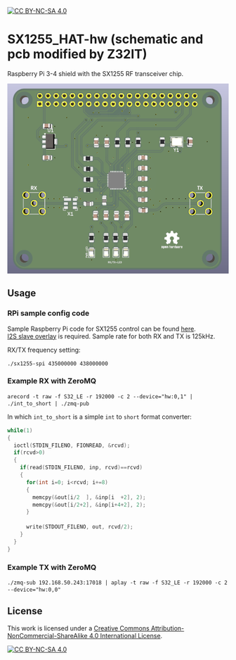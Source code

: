 [![CC BY-NC-SA 4.0][cc-by-nc-sa-shield]][cc-by-nc-sa]

# SX1255_HAT-hw (schematic and pcb modified by Z32IT)
Raspberry Pi 3-4 shield with the SX1255 RF transceiver chip.

![Board preview](./SX1255_HAT-hw.png)

## Usage
### RPi sample config code
Sample Raspberry Pi code for SX1255 control can be found [here](https://gist.github.com/sp5wwp/25fa989ebd98b3b707eadae9b63af679).<br>
[I2S slave overlay](https://github.com/AkiyukiOkayasu/RaspberryPi_I2S_Slave) is required. Sample rate for both RX and TX is 125kHz.

RX/TX frequency setting:
```
./sx1255-spi 435000000 438000000
```

### Example RX with ZeroMQ
```
arecord -t raw -f S32_LE -r 192000 -c 2 --device="hw:0,1" | ./int_to_short | ./zmq-pub
```

In which `int_to_short` is a simple `int` to `short` format converter:
```C
while(1)
{
  ioctl(STDIN_FILENO, FIONREAD, &rcvd);
  if(rcvd>0)
  {
    if(read(STDIN_FILENO, inp, rcvd)==rcvd)
    {
      for(int i=0; i<rcvd; i+=8)
      {
        memcpy(&out[i/2  ], &inp[i  +2], 2);
        memcpy(&out[i/2+2], &inp[i+4+2], 2);
      }

      write(STDOUT_FILENO, out, rcvd/2);
    }
  }
}
```

### Example TX with ZeroMQ
```
./zmq-sub 192.168.50.243:17018 | aplay -t raw -f S32_LE -r 192000 -c 2 --device="hw:0,0"
```

## License
This work is licensed under a
[Creative Commons Attribution-NonCommercial-ShareAlike 4.0 International License][cc-by-nc-sa].

[![CC BY-NC-SA 4.0][cc-by-nc-sa-image]][cc-by-nc-sa]

[cc-by-nc-sa]: http://creativecommons.org/licenses/by-nc-sa/4.0/
[cc-by-nc-sa-image]: https://licensebuttons.net/l/by-nc-sa/4.0/88x31.png
[cc-by-nc-sa-shield]: https://img.shields.io/badge/License-CC%20BY--NC--SA%204.0-lightgrey.svg
